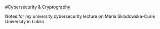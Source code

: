 #Cybersecurity & Cryptography

Notes for my university cybersecurity lecture on Maria Sklodowska-Curie University in Lublin
